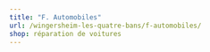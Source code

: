 ```yaml
---
title: "F. Automobiles"
url: /wingersheim-les-quatre-bans/f-automobiles/
shop: réparation de voitures
---
```

